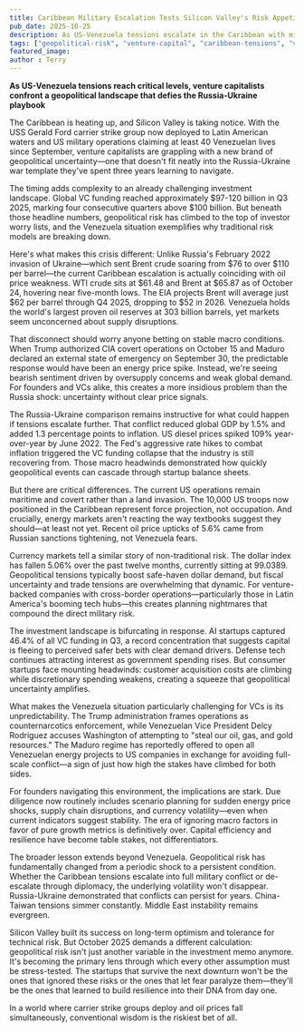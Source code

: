 ```yaml
---
title: Caribbean Military Escalation Tests Silicon Valley's Risk Appetite
pub_date: 2025-10-25
description: As US-Venezuela tensions escalate in the Caribbean with military deployments and covert operations, Silicon Valley VCs face unprecedented geopolitical uncertainty that defies traditional risk models. Unlike the Russia-Ukraine conflict that triggered energy price spikes, current tensions coincide with oil price weakness, creating unpredictable market dynamics that challenge investment strategies. The crisis forces venture capitalists to fundamentally rethink risk assessment as geopolitical volatility becomes a persistent condition rather than periodic shock, requiring startups to build resilience into their DNA from day one.
tags: ["geopolitical-risk", "venture-capital", "caribbean-tensions", "venezuela", "oil-prices", "silicon-valley", "investment-strategy", "military-escalation", "market-volatility", "startup-resilience"] 
featured_image: 
author : Terry
---
```

 

**As US-Venezuela tensions reach critical levels, venture capitalists confront a geopolitical landscape that defies the Russia-Ukraine playbook**

The Caribbean is heating up, and Silicon Valley is taking notice. With the USS Gerald Ford carrier strike group now deployed to Latin American waters and US military operations claiming at least 40 Venezuelan lives since September, venture capitalists are grappling with a new brand of geopolitical uncertainty—one that doesn't fit neatly into the Russia-Ukraine war template they've spent three years learning to navigate.

The timing adds complexity to an already challenging investment landscape. Global VC funding reached approximately $97-120 billion in Q3 2025, marking four consecutive quarters above $100 billion. But beneath those headline numbers, geopolitical risk has climbed to the top of investor worry lists, and the Venezuela situation exemplifies why traditional risk models are breaking down.

Here's what makes this crisis different: Unlike Russia's February 2022 invasion of Ukraine—which sent Brent crude soaring from $76 to over $110 per barrel—the current Caribbean escalation is actually coinciding with oil price weakness. WTI crude sits at $61.48 and Brent at $65.87 as of October 24, hovering near five-month lows. The EIA projects Brent will average just $62 per barrel through Q4 2025, dropping to $52 in 2026. Venezuela holds the world's largest proven oil reserves at 303 billion barrels, yet markets seem unconcerned about supply disruptions.

That disconnect should worry anyone betting on stable macro conditions. When Trump authorized CIA covert operations on October 15 and Maduro declared an external state of emergency on September 30, the predictable response would have been an energy price spike. Instead, we're seeing bearish sentiment driven by oversupply concerns and weak global demand. For founders and VCs alike, this creates a more insidious problem than the Russia shock: uncertainty without clear price signals.

The Russia-Ukraine comparison remains instructive for what could happen if tensions escalate further. That conflict reduced global GDP by 1.5% and added 1.3 percentage points to inflation. US diesel prices spiked 109% year-over-year by June 2022. The Fed's aggressive rate hikes to combat inflation triggered the VC funding collapse that the industry is still recovering from. Those macro headwinds demonstrated how quickly geopolitical events can cascade through startup balance sheets.

But there are critical differences. The current US operations remain maritime and covert rather than a land invasion. The 10,000 US troops now positioned in the Caribbean represent force projection, not occupation. And crucially, energy markets aren't reacting the way textbooks suggest they should—at least not yet. Recent oil price upticks of 5.6% came from Russian sanctions tightening, not Venezuela fears.

Currency markets tell a similar story of non-traditional risk. The dollar index has fallen 5.06% over the past twelve months, currently sitting at 99.0389. Geopolitical tensions typically boost safe-haven dollar demand, but fiscal uncertainty and trade tensions are overwhelming that dynamic. For venture-backed companies with cross-border operations—particularly those in Latin America's booming tech hubs—this creates planning nightmares that compound the direct military risk.

The investment landscape is bifurcating in response. AI startups captured 46.4% of all VC funding in Q3, a record concentration that suggests capital is fleeing to perceived safer bets with clear demand drivers. Defense tech continues attracting interest as government spending rises. But consumer startups face mounting headwinds: customer acquisition costs are climbing while discretionary spending weakens, creating a squeeze that geopolitical uncertainty amplifies.

What makes the Venezuela situation particularly challenging for VCs is its unpredictability. The Trump administration frames operations as counternarcotics enforcement, while Venezuelan Vice President Delcy Rodriguez accuses Washington of attempting to "steal our oil, gas, and gold resources." The Maduro regime has reportedly offered to open all Venezuelan energy projects to US companies in exchange for avoiding full-scale conflict—a sign of just how high the stakes have climbed for both sides.

For founders navigating this environment, the implications are stark. Due diligence now routinely includes scenario planning for sudden energy price shocks, supply chain disruptions, and currency volatility—even when current indicators suggest stability. The era of ignoring macro factors in favor of pure growth metrics is definitively over. Capital efficiency and resilience have become table stakes, not differentiators.

The broader lesson extends beyond Venezuela. Geopolitical risk has fundamentally changed from a periodic shock to a persistent condition. Whether the Caribbean tensions escalate into full military conflict or de-escalate through diplomacy, the underlying volatility won't disappear. Russia-Ukraine demonstrated that conflicts can persist for years. China-Taiwan tensions simmer constantly. Middle East instability remains evergreen.

Silicon Valley built its success on long-term optimism and tolerance for technical risk. But October 2025 demands a different calculation: geopolitical risk isn't just another variable in the investment memo anymore. It's becoming the primary lens through which every other assumption must be stress-tested. The startups that survive the next downturn won't be the ones that ignored these risks or the ones that let fear paralyze them—they'll be the ones that learned to build resilience into their DNA from day one.

In a world where carrier strike groups deploy and oil prices fall simultaneously, conventional wisdom is the riskiest bet of all.